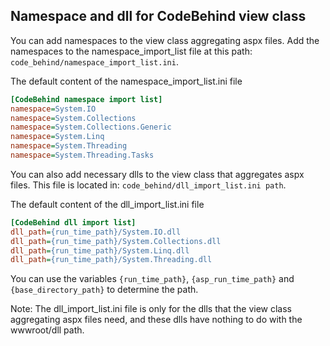 ## Namespace and dll for CodeBehind view class

You can add namespaces to the view class aggregating aspx files. Add the namespaces to the namespace_import_list file at this path: `code_behind/namespace_import_list.ini`.

The default content of the namespace_import_list.ini file
```ini
[CodeBehind namespace import list]
namespace=System.IO
namespace=System.Collections
namespace=System.Collections.Generic
namespace=System.Linq
namespace=System.Threading
namespace=System.Threading.Tasks
```

You can also add necessary dlls to the view class that aggregates aspx files. This file is located in: `code_behind/dll_import_list.ini path`.

The default content of the dll_import_list.ini file
```ini
[CodeBehind dll import list]
dll_path={run_time_path}/System.IO.dll
dll_path={run_time_path}/System.Collections.dll
dll_path={run_time_path}/System.Linq.dll
dll_path={run_time_path}/System.Threading.dll
```
You can use the variables `{run_time_path}`, `{asp_run_time_path}` and `{base_directory_path}` to determine the path.

Note: The dll_import_list.ini file is only for the dlls that the view class aggregating aspx files need, and these dlls have nothing to do with the wwwroot/dll path.
